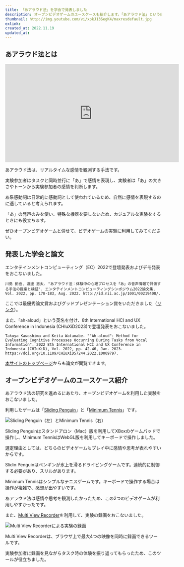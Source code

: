 ```yaml
---
title: 「あアラウド法」を学会で発表しました
description: オープンビデオゲームのユースケースも紹介します。「あアラウド法」という感情の観測手法を2つの学会で発表しました。
thumbnail: http://img.youtube.com/vi/xpkJ13SegK4/maxresdefault.jpg
exlink:
created_at: 2022.11.19
updated_at:
---
```


## あアラウド法とは

<iframe width="560" height="315" style="display: block; margin: 0 auto;" src="https://www.youtube.com/embed/xpkJ13SegK4" title="YouTube video player" frameborder="0" allow="accelerometer; autoplay; clipboard-write; encrypted-media; gyroscope; picture-in-picture; web-share" allowfullscreen></iframe>

あアラウド法は、リアルタイムな感情を観測する手法です。

実験参加者はタスクと同時並行に「あ」で感情を表現し、実験者は「あ」の大きさやトーンから実験参加者の感情を判断します。

あ系感動詞は日常的に感動詞として使われているため、自然に感情を表現するのに適していると考えられます。

「あ」の発声のみを使い、特殊な機器を要しないため、カジュアルな実験をするときにも役立ちます。

ぜひオープンビデオゲームと併せて、ビデオゲームの実験に利用してみてください。

## 発表した学会と論文

エンタテインメントコンピューティング（EC）2022で登壇発表およびデモ発表をおこないました。

```
川島 拓也, 渡邊 恵太. "あアラウド法：体験中の心理プロセスを「あ」の音声情報で評価する手法の提案と検証". エンタテインメントコンピューティングシンポジウム2022論文集, Vol. 2022, pp. 178-183, Aug. 2022. http://id.nii.ac.jp/1001/00219408/.
```

ここでは最優秀論文賞およびグッドプレゼンテーション賞をいただきました（[リンク](https://scrapbox.io/ec2022/%E8%A1%A8%E5%BD%B0%E6%83%85%E5%A0%B1)）。

また、「ah-aloud」という英名を付け、8th International HCI and UX Conference in Indonesia (CHIuXiD2023)で登壇発表をおこないました。

```
Takuya Kawashima and Keita Watanabe. ""Ah-aloud": Method for Evaluating Cognitive Processes Occurring During Tasks from Vocal Information". 2022 8th International HCI and UX Conference in Indonesia (CHIuXiD), Vol. 2022, pp. 42-46, Jan. 2023. https://doi.org/10.1109/CHIuXiD57244.2022.10009797.
```

[本サイトのトップページ](https://openvideogame.cc/#publication)からも論文が閲覧できます。

## オープンビデオゲームのユースケース紹介

あアラウド法の研究を進めるにあたり、オープンビデオゲームを利用した実験をおこないました。

利用したゲームは「[Sliding Penguin](https://github.com/open-video-game-library/SlidingPenguin)」と「[Minimum Tennis](https://github.com/open-video-game-library/MinimumTennis)」です。

![Sliding Penguin（左）とMinimum Tennis（右）](https://user-images.githubusercontent.com/52689532/226538593-8938b70c-5271-4ac3-8bfb-682059706c33.png)

Sliding Penguinはスタンドアロン（Mac）版を利用してXBoxのゲームパッドで操作し、Minimum TennisはWebGL版を利用してキーボードで操作しました。

選定理由としては、どちらのビデオゲームもプレイ中に感情や思考が表れやすいからです。

Slidin Penguinはペンギンが氷上を滑るドライビングゲームです。連続的に制御する必要があり、スリルがあります。

Minimum Tennisはシンプルなテニスゲームです。キーボードで操作する場合は操作が複雑で、感想が出やすいです。

あアラウド法は感情や思考を観測したかったため、この2つのビデオゲームが利用しやすかったです。

また、[Multi View Recorder](https://open-video-game-library.github.io/MultiViewRecorder/)を利用して、実験の録画をおこないました。

![Multi View Recorderによる実験の録画](https://user-images.githubusercontent.com/52689532/226542790-25b401ad-e6eb-4bee-b954-85b14103a035.jpeg)

Multi View Recorderは、ブラウザ上で最大4つの映像を同時に録画できるツールです。

実験参加者に録画を見ながらタスク時の体験を振り返ってもらったため、このツールが役立ちました。
